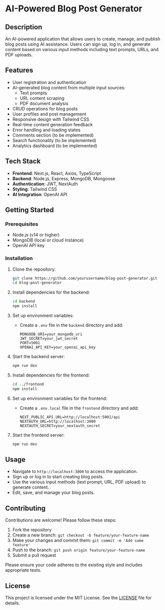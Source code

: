# AI-Powered Blog Post Generator

## Description
An AI-powered application that allows users to create, manage, and publish blog posts using AI assistance. Users can sign up, log in, and generate content based on various input methods including text prompts, URLs, and PDF uploads.

## Features
- User registration and authentication
- AI-generated blog content from multiple input sources:
  - Text prompts
  - URL content scraping
  - PDF document analysis
- CRUD operations for blog posts
- User profiles and post management
- Responsive design with Tailwind CSS
- Real-time content generation feedback
- Error handling and loading states
- Comments section (to be implemented)
- Search functionality (to be implemented)
- Analytics dashboard (to be implemented)

## Tech Stack
- **Frontend**: Next.js, React, Axios, TypeScript
- **Backend**: Node.js, Express, MongoDB, Mongoose
- **Authentication**: JWT, NextAuth
- **Styling**: Tailwind CSS
- **AI Integration**: OpenAI API

## Getting Started

### Prerequisites
- Node.js (v14 or higher)
- MongoDB (local or cloud instance)
- OpenAI API key

### Installation

1. Clone the repository:
   ```bash
   git clone https://github.com/yourusername/blog-post-generator.git
   cd blog-post-generator
   ```

2. Install dependencies for the backend:
   ```bash
   cd backend
   npm install
   ```

3. Set up environment variables:
   - Create a `.env` file in the `backend` directory and add:
     ```
     MONGODB_URI=your_mongodb_uri
     JWT_SECRET=your_jwt_secret
     PORT=5001
     OPENAI_API_KEY=your_openai_api_key
     ```

4. Start the backend server:
   ```bash
   npm run dev
   ```

5. Install dependencies for the frontend:
   ```bash
   cd ../frontend
   npm install
   ```

6. Set up environment variables for the frontend:
   - Create a `.env.local` file in the `frontend` directory and add:
     ```
     NEXT_PUBLIC_API_URL=http://localhost:5001/api
     NEXTAUTH_URL=http://localhost:3000
     NEXTAUTH_SECRET=your_nextauth_secret
     ```

7. Start the frontend server:
   ```bash
   npm run dev
   ```

## Usage
- Navigate to `http://localhost:3000` to access the application.
- Sign up or log in to start creating blog posts.
- Use the various input methods (text prompt, URL, PDF upload) to generate content.
- Edit, save, and manage your blog posts.

## Contributing
Contributions are welcome! Please follow these steps:
1. Fork the repository
2. Create a new branch: `git checkout -b feature/your-feature-name`
3. Make your changes and commit them: `git commit -m 'Add some feature'`
4. Push to the branch: `git push origin feature/your-feature-name`
5. Submit a pull request

Please ensure your code adheres to the existing style and includes appropriate tests.

## License
This project is licensed under the MIT License. See the [LICENSE](LICENSE) file for details.
